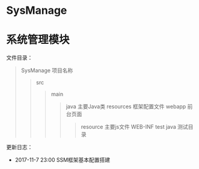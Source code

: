 # SysManage
系统管理模块
=======================================
文件目录：
>SysManage				项目名称
>>src	
>>>main
>>>>java	主要Java类
>>>>resources	框架配置文件
>>>>webapp	前台页面
>>>>>resource	主要js文件
>>>>>WEB-INF
>>>test
>>>>java	测试目录

更新日志：
- 2017-11-7 23:00    SSM框架基本配置搭建

